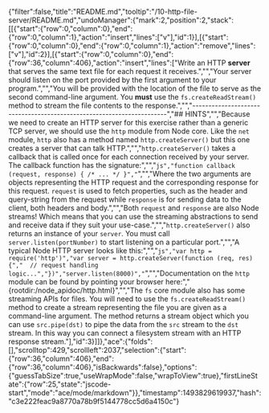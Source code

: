 {"filter":false,"title":"README.md","tooltip":"/10-http-file-server/README.md","undoManager":{"mark":2,"position":2,"stack":[[{"start":{"row":0,"column":0},"end":{"row":0,"column":1},"action":"insert","lines":["v"],"id":1}],[{"start":{"row":0,"column":0},"end":{"row":0,"column":1},"action":"remove","lines":["v"],"id":2}],[{"start":{"row":0,"column":0},"end":{"row":36,"column":406},"action":"insert","lines":["Write an HTTP **server** that serves the same text file for each request it receives.","","Your server should listen on the port provided by the first argument to your program.","","You will be provided with the location of the file to serve as the second command-line argument. You **must** use the `fs.createReadStream()` method to stream the file contents to the response.","","----------------------------------------------------------------------","## HINTS","","Because we need to create an HTTP server for this exercise rather than a generic TCP server, we should use the `http` module from Node core. Like the `net` module, `http` also has a method named `http.createServer()` but this one creates a server that can talk HTTP.","","`http.createServer()` takes a callback that is called once for each connection received by your server. The callback function has the signature:","","```js","function callback (request, response) { /* ... */ }","```","","Where the two arguments are objects representing the HTTP request and the corresponding response for this request. `request` is used to fetch properties, such as the header and query-string from the request while `response` is for sending data to the client, both headers and body.","","Both `request` and `response` are also Node streams! Which means that you can use the streaming abstractions to send and receive data if they suit your use-case.","","`http.createServer()` also returns an instance of your `server`. You must call `server.listen(portNumber)` to start listening on a particular port.","","A typical Node HTTP server looks like this:","","```js","var http = require('http')","var server = http.createServer(function (req, res) {","  // request handling logic...","})","server.listen(8000)","```","","Documentation on the `http` module can be found by pointing your browser here:","  {rootdir:/node_apidoc/http.html}","","The `fs` core module also has some streaming APIs for files. You will need to use the `fs.createReadStream()` method to create a stream representing the file you are given as a command-line argument. The method returns a stream object which you can use `src.pipe(dst)` to pipe the data from the `src` stream to the `dst` stream. In this way you can connect a filesystem stream with an HTTP response stream."],"id":3}]]},"ace":{"folds":[],"scrolltop":429,"scrollleft":2037,"selection":{"start":{"row":36,"column":406},"end":{"row":36,"column":406},"isBackwards":false},"options":{"guessTabSize":true,"useWrapMode":false,"wrapToView":true},"firstLineState":{"row":25,"state":"jscode-start","mode":"ace/mode/markdown"}},"timestamp":1493829619937,"hash":"c3e222feac9a8770a78b9f5144778cc5d6a4150c"}